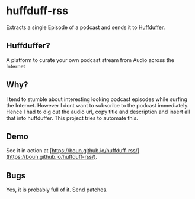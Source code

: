# huffduff-rss 

Extracts a single Episode of a podcast and sends it to [Huffduffer](http://huffduffer.com/).

## Huffduffer?
A platform to curate your own podcast stream from Audio across the Internet

## Why?
I tend to stumble about interesting looking podcast episodes while surfing the Internet. However I dont want to subscribe to the podcast immediately. Hence I had to dig out the audio url, copy title and description and insert all that into huffduffer. This project tries to automate this.

## Demo
See it in action at [https://boun.github.io/huffduff-rss/](https://boun.github.io/huffduff-rss/).

## Bugs
Yes, it is probably full of it. Send patches.
